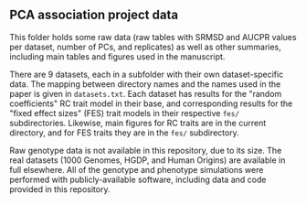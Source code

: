 ## PCA association project data

This folder holds some raw data (raw tables with SRMSD and AUCPR values per dataset, number of PCs, and replicates) as well as other summaries, including main tables and figures used in the manuscript.

There are 9 datasets, each in a subfolder with their own dataset-specific data.
The mapping between directory names and the names used in the paper is given in `datasets.txt`.
Each dataset has results for the "random coefficients" RC trait model in their base, and corresponding results for the "fixed effect sizes" (FES) trait models in their respective `fes/` subdirectories.
Likewise, main figures for RC traits are in the current directory, and for FES traits they are in the `fes/` subdirectory.

Raw genotype data is not available in this repository, due to its size.
The real datasets (1000 Genomes, HGDP, and Human Origins) are available in full elsewhere.
All of the genotype and phenotype simulations were performed with publicly-available software, including data and code provided in this repository.

